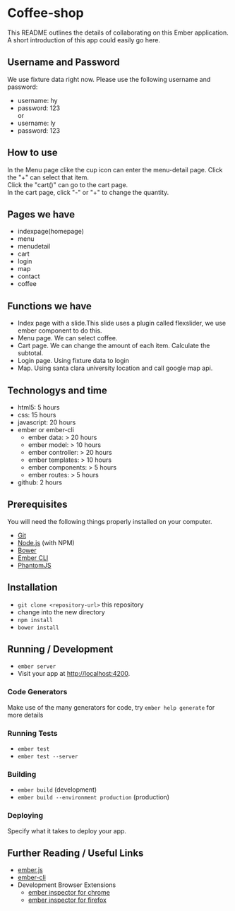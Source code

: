 # Coffee-shop

This README outlines the details of collaborating on this Ember application.
A short introduction of this app could easily go here.

## Username and Password
We use fixture data right now.
Please use the following username and password:
* username: hy
* password: 123
<br> or <br>
* username: ly
* password: 123

## How to use
In the Menu page clike the cup icon can enter the menu-detail page.
Click the "+" can select that item. <br>
Click the "cart()" can go to the cart page.<br>
In the cart page, click "-" or "+" to change the quantity.


## Pages we have
* indexpage(homepage)
* menu
* menudetail
* cart
* login
* map
* contact
* coffee

## Functions we have
* Index page with a slide.This slide uses a plugin called flexslider, we use ember component to do this.
* Menu page. We can select coffee.
* Cart page. We can change the amount of each item. Calculate the subtotal.
* Login page. Using fixture data to login
* Map. Using santa clara university location and call google map api.

## Technologys and time
* html5: 5 hours
* css: 15 hours
* javascript: 20 hours
* ember or ember-cli
    * ember data: > 20 hours
    * ember model: > 10 hours
    * ember controller: > 20 hours
    * ember templates: > 10 hours
    * ember components: > 5 hours
    * ember routes: > 5 hours
* github: 2 hours


## Prerequisites

You will need the following things properly installed on your computer.

* [Git](http://git-scm.com/)
* [Node.js](http://nodejs.org/) (with NPM)
* [Bower](http://bower.io/)
* [Ember CLI](http://www.ember-cli.com/)
* [PhantomJS](http://phantomjs.org/)

## Installation

* `git clone <repository-url>` this repository
* change into the new directory
* `npm install`
* `bower install`

## Running / Development

* `ember server`
* Visit your app at [http://localhost:4200](http://localhost:4200).

### Code Generators

Make use of the many generators for code, try `ember help generate` for more details

### Running Tests

* `ember test`
* `ember test --server`

### Building

* `ember build` (development)
* `ember build --environment production` (production)

### Deploying

Specify what it takes to deploy your app.

## Further Reading / Useful Links

* [ember.js](http://emberjs.com/)
* [ember-cli](http://www.ember-cli.com/)
* Development Browser Extensions
  * [ember inspector for chrome](https://chrome.google.com/webstore/detail/ember-inspector/bmdblncegkenkacieihfhpjfppoconhi)
  * [ember inspector for firefox](https://addons.mozilla.org/en-US/firefox/addon/ember-inspector/)

